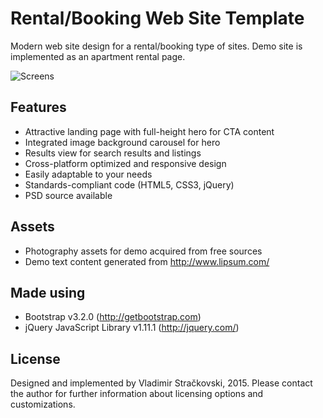 Rental/Booking Web Site Template
=========
Modern web site design for a rental/booking type of sites. Demo site is implemented as an apartment rental page.

![Screens](http://www.envee.eu/projects/feats/re-feat-git.gif)

Features
----
   * Attractive landing page with full-height hero for CTA content
   * Integrated image background carousel for hero
   * Results view for search results and listings
   * Cross-platform optimized and responsive design
   * Easily adaptable to your needs
   * Standards-compliant code (HTML5, CSS3, jQuery)
   * PSD source available

Assets
----
   * Photography assets for demo acquired from free sources
   * Demo text content generated from http://www.lipsum.com/
   
Made using
----
  * Bootstrap v3.2.0 (http://getbootstrap.com)
  * jQuery JavaScript Library v1.11.1 (http://jquery.com/)

License
----
Designed and implemented by Vladimir Stračkovski, 2015. Please contact the author for further information about licensing options and customizations.
